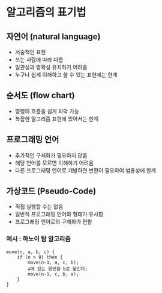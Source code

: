 # 알고리즘의 표기법

## 자연어 (natural language)
- 서술적인 표현
- 쓰는 사람에 따라 다름
- 일관성과 명확성 유지하기 어려움
- 누구나 쉽게 이해하고 쓸 수 있는 표현에는 한계

## 순서도 (flow chart)
- 명령의 흐름을 쉽게 파악 가능
- 복잡한 알고리즘 표현에 있어서는 한계

## 프로그래밍 언어
- 추가적인 구체화가 필요하지 않음
- 해당 언어를 모르면 이해하기 어려움
- 다른 프로그래밍 언어로 개발하면 변환이 필요하여 범용성에 한계

## 가상코드 (Pseudo-Code)
- 직접 실행할 수는 없음
- 일반적 프로그래밍 언어와 형태가 유사함
- 프로그래밍 언어로의 구체화가 편함

### 예시 : 하노이 탑 알고리즘
```
move(n, a, b, c) {
	if (n > 0) then {
    	move(n-1, a, c, b);
        a에 있는 원반을 b로 옮긴다;
        move(n-1, c, b, a);
    }
}
```
